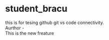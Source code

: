 # student_bracu
this is for tesing github  git vs code connectivity.
<br>
Aurthor - 
<br>
This is the new freature
<br>
